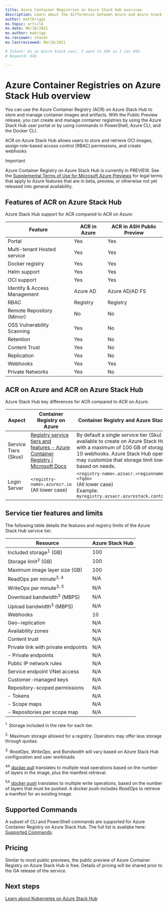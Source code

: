 ```yaml
---
title: Azure Container Registries on Azure Stack Hub overview 
description: Learn about the differences between Azure and Azure Stack Hub with Azure Container Registries.
author: mattbriggs
ms.topic: article
ms.date: 06/18/2021
ms.author: mabrigg
ms.reviewer: chasat
ms.lastreviewed: 06/18/2021

# Intent: As an Azure Stack user, I want to XXX so I can XXX.
# Keyword: XXX

---
```


# Azure Container Registries on Azure Stack Hub overview

You can use the Azure Container Registry (ACR) on Azure Stack Hub to 
store and manage container images and artifacts. With the Public Preview release, you can 
create and manage container registries by using the Azure Stack Hub user portal 
or by using commands in PowerShell, Azure CLI, and the Docker CLI.

ACR on Azure Stack Hub allows users to store and retrieve OCI images, assign role-based 
access control (RBAC) permissions, and create webhooks

> [!IMPORTANT]
> Azure Container Registry on Azure Stack Hub is currently in PREVIEW.
> See the [Supplemental Terms of Use for Microsoft Azure Previews](https://azure.microsoft.com/support/legal/preview-supplemental-terms/) 
for legal terms that apply to Azure features that are in beta, preview, or otherwise not 
yet released into general availability.

## Features of ACR on Azure Stack Hub

Azure Stack Hub support for ACR compared to ACR on Azure:

| Feature                      | ACR in Azure | ACR in ASH Public Preview |
|------------------------------|--------------|---------------------------|
| Portal                       | Yes          | Yes                       |
| Multi-tenant Hosted service  | Yes          | Yes                       |
| Docker registry              | Yes          | Yes                       |
| Helm support                 | Yes          | Yes                       |
| OCI support                  | Yes          | Yes                       |
| Identity & Access Management | Azure AD     | Azure AD/AD FS                  |
| RBAC                         | Registry     | Registry                  |
| Remote Repository (Mirror)   | No           | No                        |
| OSS Vulnerability Scanning   | Yes          | No                        |
| Retention                    | Yes          | No                        |
| Content Trust                | Yes          | No                        |
| Replication                  | Yes          | No                        |
| Webhooks                     | Yes          | Yes                       |
| Private Networks             | Yes          | No                        |

## ACR on Azure and ACR on Azure Stack Hub

Azure Stack Hub key differences for ACR compared to ACR on Azure:

| Aspect | Container Registry on Azure | Container Registry and Azure Stack Hub |
| --- | --- | --- |
| Service Tiers (Skus) | [Registry service tiers and features - Azure Container Registry \| Microsoft Docs](https://azure/container-registry/container-registry-skus) | By default a single service tier (Sku) is available to create on Azure Stack Hub with a maximum of 100 GB of storage and 10 webhooks. Azure Stack Hub operators may customize that storage limit lower based on needs. |
| Login Server | `<registry-name>.azurecr.io`<br>(All lower case)<br> | `<registry-name>.azsacr.<regionname>.<fqdn>` <br> (All lower case) <br> Example: `myregistry.azsacr.azurestack.contoso.com`|

## Service tier features and limits

The following table details the features and registry limits of the Azure Stack Hub service tier.

| Resource                            | Azure Stack Hub |
|-------------------------------------|-----------------|
| Included storage<sup>1</sup> (GB)             | 100             |
| Storage limit<sup>2</sup> (GB)                | 100             |
| Maximum image layer size (GB)      | 100             |
| ReadOps per minute<sup>3, 4</sup>              | N/A             |
| WriteOps per minute<sup>3, 5</sup>            | N/A             |
| Download bandwidth<sup>3</sup> (MBPS)          | N/A             |
| Upload bandwidth<sup>3</sup> (MBPS)           | N/A             |
| Webhooks                            | 10              |
| Geo-replication                     | N/A             |
| Availability zones                  | N/A             |
| Content trust                       | N/A             |
| Private link with private endpoints | N/A             |
|  - Private endpoints                 | N/A             |
| Public IP network rules             | N/A             |
| Service endpoint VNet access        | N/A             |
| Customer-managed keys               | N/A             |
| Repository-scoped permissions       | N/A             |
|  - Tokens                            | N/A             |
|  - Scope maps                        | N/A             |
|  - Repositories per scope map        | N/A             |

<sup>1.</sup> Storage included in the rate for each tier.

<sup>2.</sup> Maximum storage allowed for a registry. Operators may offer less storage through quotas.

<sup>3.</sup> *ReadOps*, *WriteOps*, and *Bandwidth* will vary based on Azure Stack Hub configuration and user workloads.

<sup>4A</sup> [docker pull](https://docs.docker.com/registry/spec/api/#pulling-an-image) translates to multiple read operations based on the number of layers in the image, plus the manifest retrieval.

<sup>5A</sup> [docker push](https://docs.docker.com/registry/spec/api/#pushing-an-image) translates to multiple write operations, based on the number of layers that must be pushed. A docker push includes *ReadOps* to retrieve a manifest for an existing image.

## Supported Commands
A subset of CLI and PowerShell commands are supported for Azure Container Registry on Azure Stack Hub. The full list is availabe here: 
[Supported Commands](container-registry-commands.md).

## Pricing
Similar to most public previews, the public preview of Azure Container Registry on Azure Stack Hub is free.  Details of pricing will be shared prior to the GA release of the service.

## Next steps

[Learn about Kubernetes on Azure Stack Hub](azure-stack-kubernetes-aks-engine-overview.md)
